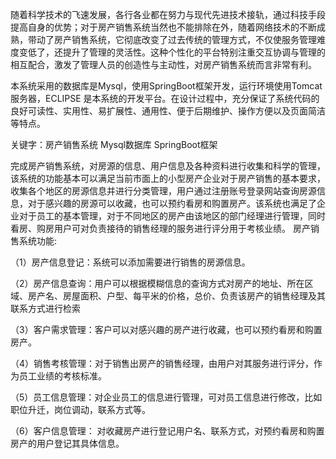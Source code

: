 随着科学技术的飞速发展，各行各业都在努力与现代先进技术接轨，通过科技手段提高自身的优势；对于房产销售系统当然也不能排除在外，随着网络技术的不断成熟，带动了房产销售系统，它彻底改变了过去传统的管理方式，不仅使服务管理难度变低了，还提升了管理的灵活性。这种个性化的平台特别注重交互协调与管理的相互配合，激发了管理人员的创造性与主动性，对房产销售系统而言非常有利。

本系统采用的数据库是Mysql，使用SpringBoot框架开发，运行环境使用Tomcat服务器，ECLIPSE 是本系统的开发平台。在设计过程中，充分保证了系统代码的良好可读性、实用性、易扩展性、通用性、便于后期维护、操作方便以及页面简洁等特点。
	
关键字：房产销售系统  Mysql数据库  SpringBoot框架

完成房产销售系统，对房源的信息、用户信息及各种资料进行收集和科学的管理，该系统的功能基本可以满足当前市面上的小型房产企业对于房产销售的基本要求，收集各个地区的房源信息并进行分类管理，用户通过注册账号登录网站查询房源信息，对于感兴趣的房源可以收藏，也可以预约看房和购置房产。该系统也满足了企业对于员工的基本管理，对于不同地区的房产由该地区的部门经理进行管理，同时看房、购房用户可对负责接待的销售经理的服务进行评分用于考核业绩。
房产销售系统功能: 

（1）房产信息登记：系统可以添加需要进行销售的房源信息。

（2）房产信息查询：用户可以根据模糊信息的查询方式对房产的地址、所在区域、房产名、房屋面积、户型、每平米的价格，总价、负责该房产的销售经理及其联系方式进行检索

（3）客户需求管理：客户可以对感兴趣的房产进行收藏，也可以预约看房和购置房产。

（4）销售考核管理：对于销售出房产的销售经理，由用户对其服务进行评分，作为员工业绩的考核标准。

（5）员工信息管理：对企业员工的信息进行管理，可对员工信息进行修改，比如职位升迁，岗位调动，联系方式等。

（6）客户信息管理： 对收藏房产进行登记用户名、联系方式，对预约看房和购置房产的用户登记其具体信息。
